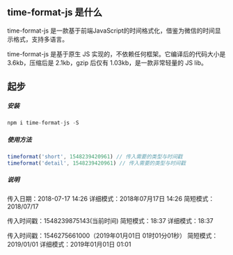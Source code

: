 ## time-format-js 是什么

time-format-js 是一款基于前端JavaScript的时间格式化，借鉴为微信的时间显示格式，支持多语言。

time-format-js 是基于原生 JS 实现的，不依赖任何框架。它编译后的代码大小是 3.6kb，压缩后是 2.1kb，gzip 后仅有 1.03kb，是一款非常轻量的 JS lib。

## 起步

##### 安装

``` js
npm i time-format-js -S
```

##### 使用方法

``` js
timeformat('short', 1548239420961) // 传入需要的类型与时间戳
timeformat('detail', 1548239420961) // 传入需要的类型与时间戳
```

##### 说明
传入日期：2018-07-17 14:26
详细模式：2018年07月17日 14:26
简短模式：2018/07/17 

传入时间戳：1548239875143(当前时间) 
简短模式：18:37 
详细模式：18:37 

传入时间戳：1546275661000（2019年01月01日 01时01分01秒） 
简短模式：2019/01/01 
详细模式：2019年01月01日 01:01